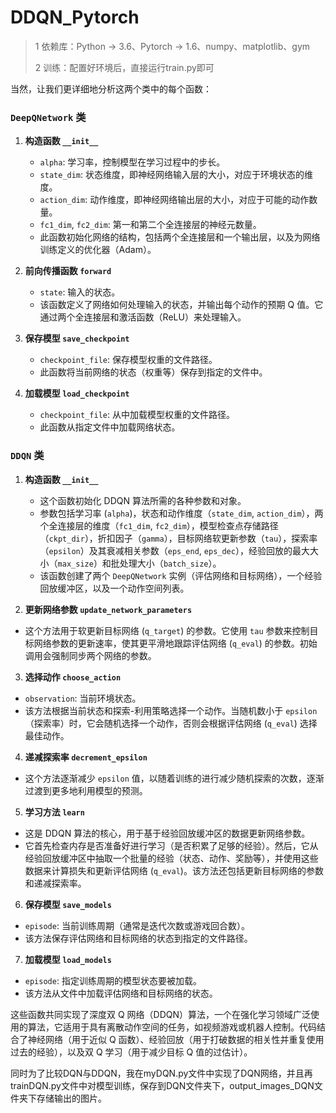 # DDQN_Pytorch
> 1 依赖库：Python -> 3.6、Pytorch -> 1.6、numpy、matplotlib、gym
>
> 2 训练：配置好环境后，直接运行train.py即可

当然，让我们更详细地分析这两个类中的每个函数：

### `DeepQNetwork` 类

1. **构造函数 `__init__`**
   - `alpha`: 学习率，控制模型在学习过程中的步长。
   - `state_dim`: 状态维度，即神经网络输入层的大小，对应于环境状态的维度。
   - `action_dim`: 动作维度，即神经网络输出层的大小，对应于可能的动作数量。
   - `fc1_dim`, `fc2_dim`: 第一和第二个全连接层的神经元数量。
   - 此函数初始化网络的结构，包括两个全连接层和一个输出层，以及为网络训练定义的优化器（Adam）。

2. **前向传播函数 `forward`**
   - `state`: 输入的状态。
   - 该函数定义了网络如何处理输入的状态，并输出每个动作的预期 Q 值。它通过两个全连接层和激活函数（ReLU）来处理输入。

3. **保存模型 `save_checkpoint`**
   - `checkpoint_file`: 保存模型权重的文件路径。
   - 此函数将当前网络的状态（权重等）保存到指定的文件中。

4. **加载模型 `load_checkpoint`**
   - `checkpoint_file`: 从中加载模型权重的文件路径。
   - 此函数从指定文件中加载网络状态。

### `DDQN` 类

1. **构造函数 `__init__`**
   - 这个函数初始化 DDQN 算法所需的各种参数和对象。
   - 参数包括学习率 (`alpha`)，状态和动作维度（`state_dim`, `action_dim`），两个全连接层的维度（`fc1_dim`, `fc2_dim`），模型检查点存储路径（`ckpt_dir`），折扣因子（`gamma`），目标网络软更新参数（`tau`），探索率（`epsilon`）及其衰减相关参数（`eps_end`, `eps_dec`），经验回放的最大大小（`max_size`）和批处理大小（`batch_size`）。
   - 该函数创建了两个 `DeepQNetwork` 实例（评估网络和目标网络），一个经验回放缓冲区，以及一个动作空间列表。

2. **更新网络参数 `update_network_parameters`**

- 这个方法用于软更新目标网络 (`q_target`) 的参数。它使用 `tau` 参数来控制目标网络参数的更新速率，使其更平滑地跟踪评估网络 (`q_eval`) 的参数。初始调用会强制同步两个网络的参数。

3. **选择动作 `choose_action`**

- `observation`: 当前环境状态。
- 该方法根据当前状态和探索-利用策略选择一个动作。当随机数小于 `epsilon`（探索率）时，它会随机选择一个动作，否则会根据评估网络 (`q_eval`) 选择最佳动作。

4. **递减探索率 `decrement_epsilon`**

- 这个方法逐渐减少 `epsilon` 值，以随着训练的进行减少随机探索的次数，逐渐过渡到更多地利用模型的预测。

5. **学习方法 `learn`**

- 这是 DDQN 算法的核心，用于基于经验回放缓冲区的数据更新网络参数。
- 它首先检查内存是否准备好进行学习（是否积累了足够的经验）。然后，它从经验回放缓冲区中抽取一个批量的经验（状态、动作、奖励等），并使用这些数据来计算损失和更新评估网络 (`q_eval`)。该方法还包括更新目标网络的参数和递减探索率。

6. **保存模型 `save_models`**

- `episode`: 当前训练周期（通常是迭代次数或游戏回合数）。
- 该方法保存评估网络和目标网络的状态到指定的文件路径。

7. **加载模型 `load_models`**

- `episode`: 指定训练周期的模型状态要被加载。
- 该方法从文件中加载评估网络和目标网络的状态。

这些函数共同实现了深度双 Q 网络（DDQN）算法，一个在强化学习领域广泛使用的算法，它适用于具有离散动作空间的任务，如视频游戏或机器人控制。代码结合了神经网络（用于近似 Q 函数）、经验回放（用于打破数据的相关性并重复使用过去的经验），以及双 Q 学习（用于减少目标 Q 值的过估计）。

同时为了比较DQN与DDQN，我在myDQN.py文件中实现了DQN网络，并且再trainDQN.py文件中对模型训练，保存到DQN文件夹下，output_images_DQN文件夹下存储输出的图片。
